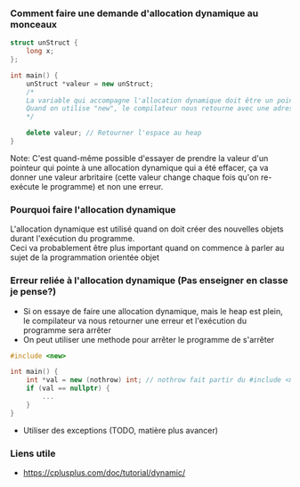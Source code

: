 ### Comment faire une demande d'allocation dynamique au monceaux
```cpp
struct unStruct {
    long x;
};

int main() {
    unStruct *valeur = new unStruct;
    /*
    La variable qui accompagne l'allocation dynamique doit être un pointeur.
    Quand on utilise "new", le compilateur nous retourne avec une adresse dans le heap
    */

    delete valeur; // Retourner l'espace au heap
}
```

Note: C'est quand-même possible d'essayer de prendre la valeur d'un pointeur qui pointe à une allocation dynamique qui a été effacer, ça va donner une valeur arbritaire (cette valeur change chaque fois qu'on re-exécute le programme) et non une erreur.

### Pourquoi faire l'allocation dynamique
L'allocation dynamique est utilisé quand on doit créer des nouvelles objets durant l'exécution du programme.\
Ceci va probablement être plus important quand on commence à parler au sujet de la programmation orientée objet

### Erreur reliée à l'allocation dynamique (Pas enseigner en classe je pense?)
- Si on essaye de faire une allocation dynamique, mais le heap est plein, le compilateur va nous retourner une erreur et l'exécution du programme sera arrêter
- On peut utiliser une methode pour arrêter le programme de s'arrêter

```cpp
#include <new>

int main() {
    int *val = new (nothrow) int; // nothrow fait partir du #include <new>
    if (val == nullptr) {
        ...
    }
}
```

- Utiliser des exceptions (TODO, matière plus avancer)

### Liens utile
- https://cplusplus.com/doc/tutorial/dynamic/

